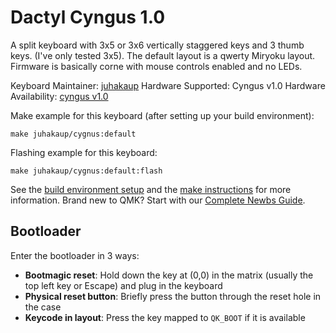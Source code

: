 # Dactyl Cyngus 1.0

A split keyboard with 3x5 or 3x6 vertically staggered keys and 3 thumb keys. (I've only tested 3x5). The default layout is a qwerty Miryoku layout. Firmware is basically corne with mouse controls enabled and no LEDs.

Keyboard Maintainer: [juhakaup](https://github.com/juhakaup)
Hardware Supported: Cyngus v1.0
Hardware Availability: [cyngus v1.0](https://github.com/juhakaup/keyboards/tree/main/Cygnus%20v1.0)

Make example for this keyboard (after setting up your build environment):

`make juhakaup/cygnus:default`

Flashing example for this keyboard:

`make juhakaup/cygnus:default:flash`


See the [build environment setup](https://docs.qmk.fm/#/getting_started_build_tools) and the [make instructions](https://docs.qmk.fm/#/getting_started_make_guide) for more information. Brand new to QMK? Start with our [Complete Newbs Guide](https://docs.qmk.fm/#/newbs).

## Bootloader

Enter the bootloader in 3 ways:

* **Bootmagic reset**: Hold down the key at (0,0) in the matrix (usually the top left key or Escape) and plug in the keyboard
* **Physical reset button**: Briefly press the button through the reset hole in the case
* **Keycode in layout**: Press the key mapped to `QK_BOOT` if it is available